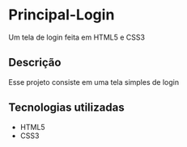 <h1>Principal-Login</h1>
<p>Um tela de login feita em HTML5 e CSS3</p>

<h2>Descrição</h2>
<p>Esse projeto consiste em uma tela simples de login</p>

<h2>Tecnologias utilizadas</h2>
<ul>
  <li>HTML5</li>
  <li>CSS3</li>
</ul>
